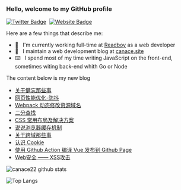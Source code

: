 ### Hello, welcome to my GitHub profile

[![Twitter Badge](https://img.shields.io/badge/-@Canace22-1ca0f1?style=flat-square&labelColor=1ca0f1&logo=twitter&logoColor=white&link=https://twitter.com/CanaceSteve)](https://twitter.com/CanaceSteve)&nbsp;&nbsp;[![Website Badge](https://img.shields.io/badge/-canace.site-0d3b73?style=flat-square&logo=website&logoColor=white&link=https://canace.site/)](https://canace.site/)

Here are a few things that describe me:

- 💼&nbsp;&nbsp; I'm currently working full-time at [Readboy](https://www.readboy.com/) as a web developer
- 📝&nbsp;&nbsp; I maintain a web development blog at [canace.site](https://canace.site/)
- ⌨️&nbsp;&nbsp; I spend most of my time writing JavaScript on the front-end, sometimes witing back-end whith Go or Node

The content below is my new blog

<!-- BLOG-POST-LIST:START -->
- [关于健忘那些事](https://canace.site/2021/04/22/%E5%85%B3%E4%BA%8E%E5%81%A5%E5%BF%98%E9%82%A3%E4%BA%9B%E4%BA%8B/)
- [网页性能优化-防抖](https://canace.site/2021/04/20/%E7%BD%91%E9%A1%B5%E6%80%A7%E8%83%BD%E4%BC%98%E5%8C%96-%E9%98%B2%E6%8A%96/)
- [Webpack 动态修改资源域名](https://canace.site/2021/04/09/webpack%E5%8A%A8%E6%80%81%E4%BF%AE%E6%94%B9%E8%B5%84%E6%BA%90%E5%9F%9F%E5%90%8D/)
- [二分查找](https://canace.site/2021/04/09/%E4%BA%8C%E5%88%86%E6%9F%A5%E6%89%BE/)
- [CSS 常用布局及解决方案](https://canace.site/2021/04/02/css%E5%B8%83%E5%B1%80%E7%AF%87/)
- [说说浏览器缓存机制](https://canace.site/2021/03/30/%E8%AF%B4%E8%AF%B4%E6%B5%8F%E8%A7%88%E5%99%A8%E7%BC%93%E5%AD%98%E6%9C%BA%E5%88%B6/)
- [关于跨域那些事](https://canace.site/2021/03/26/%E8%B7%A8%E5%9F%9F%E8%B5%84%E6%BA%90%E5%85%B1%E4%BA%AB/)
- [认识 Cookie](https://canace.site/2021/03/25/%E8%AE%A4%E8%AF%86Cookie/)
- [使用 Github Action 编译 Vue 发布到 Github Page](https://canace.site/2021/03/22/github-action%E8%87%AA%E5%8A%A8%E9%83%A8%E7%BD%B2page/)
- [Web安全 —— XSS攻击](https://canace.site/2021/03/17/Web%E5%AE%89%E5%85%A8%E2%80%94%E2%80%94xss%E6%94%BB%E5%87%BB/)
<!-- BLOG-POST-LIST:END -->

![canace22 github stats](https://github-readme-stats.vercel.app/api?username=canace22&count_private=true&show_icons=true&theme=vue)

![Top Langs](https://github-readme-stats.vercel.app/api/top-langs/?username=canace22&count_private=true&layout=compact)



